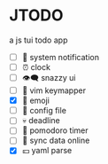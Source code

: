 # JTODO

a js tui todo app

- [ ] 🔔 system notification
- [ ] ⏰ clock
- [ ] 👁‍🗨 snazzy ui
- [ ] 💫 vim keymapper
- [x] 🚀 emoji
- [ ] 🎊 config file
- [ ] 💀 deadline
- [ ] 🍅 pomodoro timer
- [ ] 🧶 sync data online
- [x] 💴 yaml parse
